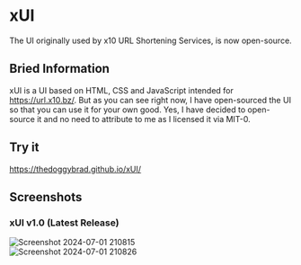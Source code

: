 # xUI
The UI originally used by x10 URL Shortening Services, is now open-source.

## Bried Information
xUI is a UI based on HTML, CSS and JavaScript intended for https://url.x10.bz/. But as you can see right now, I have open-sourced the UI so that you can use it for your own good. Yes, I have decided to open-source it and no need to attribute to me as I licensed it via MIT-0.

## Try it 
https://thedoggybrad.github.io/xUI/

## Screenshots
### xUI v1.0 (Latest Release)
![Screenshot 2024-07-01 210815](https://github.com/thedoggybrad/xUI/assets/94173621/d544332c-0307-4231-809d-e80927164343)<br>
![Screenshot 2024-07-01 210826](https://github.com/thedoggybrad/xUI/assets/94173621/fb905aa6-81e6-4743-99d9-ced4bbf25a07)
